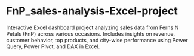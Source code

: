 # FnP_sales-analysis-Excel-project
Interactive Excel dashboard project analyzing sales data from Ferns N Petals (FnP) across various occasions. Includes insights on revenue, customer behavior, top products, and city-wise performance using Power Query, Power Pivot, and DAX in Excel.
